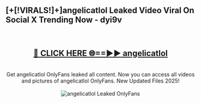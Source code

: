 <h2>[+[!VIRALS!]+]angelicatlol Leaked Video Viral On Social X Trending Now - dyi9v</h2>
<br>
<div align="center">
<h2><a href="https://libra.edu.pl?angelicatlol" rel="nofollow">🔴 CLICK HERE 🌐==►► angelicatlol</a></h2>
<br>
Get angelicatlol OnlyFans leaked all content. Now you can access all videos and pictures of angelicatlol OnlyFans. New Updated Files 2025!
<br>
<br>
<a href="https://libra.edu.pl?angelicatlol" rel="nofollow" data-target="animated-image.originalLink"><img src="https://i.ibb.co.com/WyWwxjT/player-gif2.gif" alt="angelicatlol Leaked OnlyFans" style="max-width: 100%; display: inline-block;" data-target="animated-image.originalImage"></a>
</div>
<br>